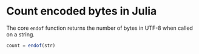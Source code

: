 # Count encoded bytes in Julia

The core `endof` function returns the number of bytes in UTF-8 when called on a
string.

```julia
count = endof(str)
```
